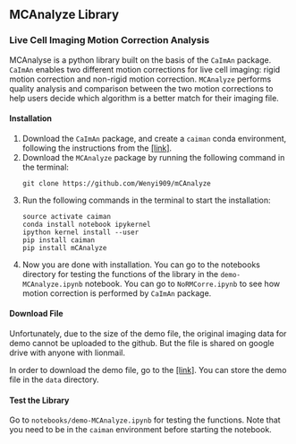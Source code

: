 ## MCAnalyze Library
### Live Cell Imaging Motion Correction Analysis
MCAnalyse is a python library built on the basis of the `CaImAn` package. `CaImAn` enables two different motion corrections for live cell imaging: rigid motion correction and non-rigid motion correction. `MCAnalyze` performs quality analysis and comparison between the two motion corrections to help users decide which algorithm is a better match for their imaging file.

#### Installation
1. Download the `CaImAn` package, and create a `caiman` conda environment, following the instructions from the [[link]](https://github.com/flatironinstitute/CaImAn/). 
2. Download the `MCAnalyze` package by running the following command in the terminal:
   ```
   git clone https://github.com/Wenyi909/mCAnalyze
   ```
3. Run the following commands in the terminal to start the installation:
   ```
   source activate caiman
   conda install notebook ipykernel
   ipython kernel install --user
   pip install caiman
   pip install mCAnalyze
   ```
4. Now you are done with installation. You can go to the notebooks directory for testing the functions of the library in the `demo-MCAnalyze.ipynb` notebook. You can go to `NoRMCorre.ipynb` to see how motion correction is performed by `CaImAn` package.

#### Download File
Unfortunately, due to the size of the demo file, the original imaging data for demo cannot be uploaded to the github. But the file is shared on google drive with anyone with lionmail. 

In order to download the demo file, go to the [[link]](https://drive.google.com/file/d/1aQTiI7U2RznnVqTZjYVrLmyJ9MSC-ldt/view). You can store the demo file in the `data` directory.

#### Test the Library
Go to `notebooks/demo-MCAnalyze.ipynb` for testing the functions. Note that you need to be in the `caiman` environment before starting the notebook.

